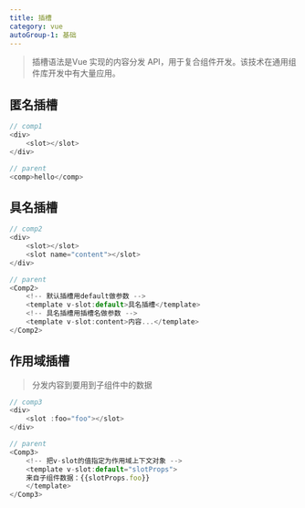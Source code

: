 ```yaml
---
title: 插槽
category: vue
autoGroup-1: 基础
---
```


> 插槽语法是Vue 实现的内容分发 API，用于复合组件开发。该技术在通用组件库开发中有大量应用。  

## 匿名插槽

```javascript
// comp1
<div>
	<slot></slot>
</div>

// parent
<comp>hello</comp>
```

## 具名插槽

```javascript
// comp2
<div>
	<slot></slot>
	<slot name="content"></slot>
</div>

// parent
<Comp2>
	<!-- 默认插槽用default做参数 -->
	<template v-slot:default>具名插槽</template>
	<!-- 具名插槽用插槽名做参数 -->
	<template v-slot:content>内容...</template>
</Comp2>
```

## 作用域插槽

> 分发内容到要用到子组件中的数据

```javascript
// comp3
<div>
	<slot :foo="foo"></slot>
</div>

// parent
<Comp3>
	<!-- 把v-slot的值指定为作用域上下文对象 -->
	<template v-slot:default="slotProps">
	来自子组件数据：{{slotProps.foo}}
	</template>
</Comp3>
```

